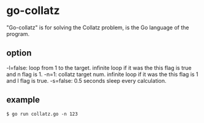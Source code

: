 # go-collatz

"Go-collatz" is for solving the Collatz problem, is the Go language of the program.

## option

-l=false: loop from 1 to the target. infinite loop if it was the this flag is true and n flag is 1.
-n=1: collatz target num. infinite loop if it was the this flag is 1 and l flag is true.
-s=false: 0.5 seconds sleep every calculation.

## example

`$ go run collatz.go -n 123`
